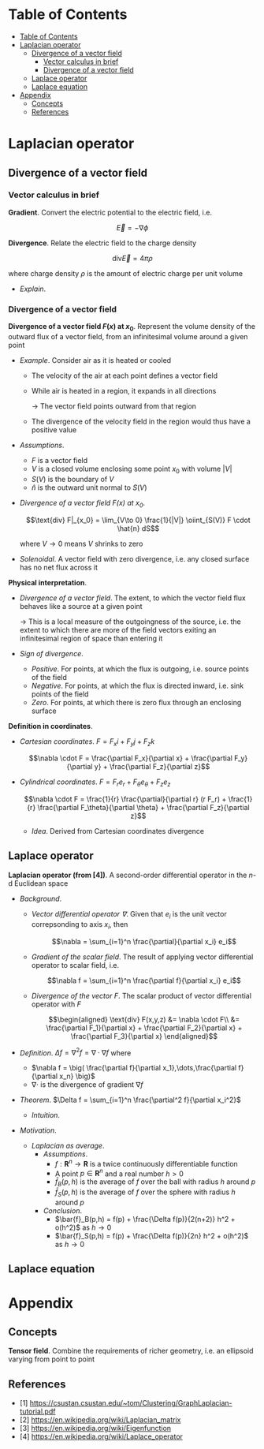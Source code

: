 <!-- TOC titleSize:1 tabSpaces:2 depthFrom:1 depthTo:6 withLinks:1 updateOnSave:1 orderedList:0 skip:0 title:1 charForUnorderedList:* -->
# Table of Contents
- [Table of Contents](#table-of-contents)
- [Laplacian operator](#laplacian-operator)
  - [Divergence of a vector field](#divergence-of-a-vector-field)
    - [Vector calculus in brief](#vector-calculus-in-brief)
    - [Divergence of a vector field](#divergence-of-a-vector-field-1)
  - [Laplace operator](#laplace-operator)
  - [Laplace equation](#laplace-equation)
- [Appendix](#appendix)
  - [Concepts](#concepts)
  - [References](#references)
<!-- /TOC -->

# Laplacian operator
## Divergence of a vector field
### Vector calculus in brief
**Gradient**. Convert the electric potential to the electric field, i.e.

$$\vec{E}=-\nabla\phi$$

**Divergence**. Relate the electric field to the charge density

$$\text{div} \vec{E} = 4\pi\rho$$

where charge density $\rho$ is the amount of electric charge per unit volume
* *Explain*. 

### Divergence of a vector field
**Divergence of a vector field $F(x)$ at $x_0$**. Represent the volume density of the outward flux of a vector field, from an infinitesimal volume around a given point
* *Example*. Consider air as it is heated or cooled
    * The velocity of the air at each point defines a vector field
    * While air is heated in a region, it expands in all directions
        
        $\to$ The vector field points outward from that region
    * The divergence of the velocity field in the region would thus have a positive value
* *Assumptions*.
    * $F$ is a vector field
    * $V$ is a closed volume enclosing some point $x_0$ with volume $|V|$
    * $S(V)$ is the boundary of $V$
    * $\hat{n}$ is the outward unit normal to $S(V)$
* *Divergence of a vector field $F(x)$ at $x_0$*. 
    
    $$\text{div} F|_{x_0} = \lim_{V\to 0} \frac{1}{|V|} \oiint_{S(V)} F \cdot \hat{n} dS$$

    where $V\to 0$ means $V$ shrinks to zero
* *Solenoidal*. A vector field with zero divergence, i.e. any closed surface has no net flux across it

**Physical interpretation**.
* *Divergence of a vector field*. The extent, to which the vector field flux behaves like a source at a given point

    $\to$ This is a local measure of the outgoingness of the source, i.e. the extent to which there are more of the field vectors exiting an infinitesimal region of space than entering it
* *Sign of divergence*. 
    * *Positive*. For points, at which the flux is outgoing, i.e. source points of the field
    * *Negative*. For points, at which the flux is directed inward, i.e. sink points of the field
    * *Zero*. For points, at which there is zero flux through an enclosing surface

**Definition in coordinates**.
* *Cartesian coordinates*. $F = F_x i + F_y j + F_z k$

    $$\nabla \cdot F = \frac{\partial F_x}{\partial x} + \frac{\partial F_y}{\partial y} + \frac{\partial F_z}{\partial z}$$

* *Cylindrical coordinates*. $F = F_r e_r + F_\theta e_\theta + F_z e_z$

    $$\nabla \cdot F = \frac{1}{r} \frac{\partial}{\partial r} (r F_r) + \frac{1}{r} \frac{\partial F_\theta}{\partial \theta} + \frac{\partial F_z}{\partial z}$$
    * *Idea*. Derived from Cartesian coordinates divergence

## Laplace operator
**Laplacian operator (from [4])**. A second-order differential operator in the $n$-d Euclidean space
* *Background*.
    * *Vector differential operator $\nabla$*. Given that $e_i$ is the unit vector correpsonding to axis $x_i$, then

        $$\nabla = \sum_{i=1}^n \frac{\partial}{\partial x_i} e_i$$
    
    * *Gradient of the scalar field*. The result of applying vector differential operator to scalar field, i.e.

        $$\nabla f = \sum_{i=1}^n \frac{\partial f}{\partial x_i} e_i$$
    
    * *Divergence of the vector $F$*. The scalar product of vector differential operator with $F$

        $$\begin{aligned}
        \text{div} F(x,y,z) &= \nabla \cdot F\\
        &= \frac{\partial F_1}{\partial x} + \frac{\partial F_2}{\partial x} + \frac{\partial F_3}{\partial x}
        \end{aligned}$$

* *Definition*. $\Delta f = \nabla^2 f = \nabla \cdot \nabla f$ where 
    * $\nabla f = \big( \frac{\partial f}{\partial x_1},\dots,\frac{\partial f}{\partial x_n} \big)$
    * $\nabla \cdot$ is the divergence of gradient $\nabla f$
* *Theorem*. $\Delta f = \sum_{i=1}^n \frac{\partial^2 f}{\partial x_i^2}$
    * *Intuition*.
* *Motivation*.
    * *Laplacian as average*. 
        * *Assumptions*.
            * $f:\mathbf{R}^n \to \mathbf{R}$ is a twice continuously differentiable function
            * A point $p\in\mathbf{R}^n$ and a real number $h>0$
            * $\bar{f}_B(p,h)$ is the average of $f$ over the ball with radius $h$ around $p$
            * $\bar{f}_S(p,h)$ is the average of $f$ over the sphere with radius $h$ around $p$
        * *Conclusion*. 
            * $\bar{f}_B(p,h) = f(p) + \frac{\Delta f(p)}{2(n+2)} h^2 + o(h^2)$ as $h\to 0$
            * $\bar{f}_S(p,h) = f(p) + \frac{\Delta f(p)}{2n} h^2 + o(h^2)$ as $h\to 0$

## Laplace equation

# Appendix
## Concepts
**Tensor field**. Combine the requirements of richer geometry, i.e. an ellipsoid varying from point to point

## References
* [1] https://csustan.csustan.edu/~tom/Clustering/GraphLaplacian-tutorial.pdf
* [2] https://en.wikipedia.org/wiki/Laplacian_matrix
* [3] https://en.wikipedia.org/wiki/Eigenfunction
* [4] https://en.wikipedia.org/wiki/Laplace_operator